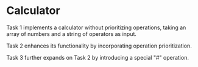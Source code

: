 # Calculator

Task 1 implements a calculator without prioritizing operations, taking an array of numbers and a string of operators as input.

Task 2 enhances its functionality by incorporating operation prioritization.

Task 3 further expands on Task 2 by introducing a special "#" operation.
